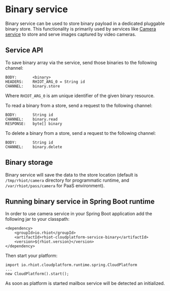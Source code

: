 # Binary service

Binary service can be used to store binary payload in a dedicated pluggable binary store. This functionality is primarily
used by services like [Camera service](camera.md) to store and serve images captured by video cameras.

## Service API

To save binary array via the service, send those binaries to the following channel:

    BODY:       <binary>
    HEADERS:    RHIOT_ARG_0 = String id
    CHANNEL:    binary.store

Where `RHIOT_ARG_0` is am unique identifier of the given binary resource.

To read a binary from a store, send a request to the following channel:

    BODY:       String id
    CHANNEL:    binary.read
    RESPONSE:   byte[] binary

To delete a binary from a store, send a request to the following channel:

    BODY:       String id
    CHANNEL:    binary.delete

## Binary storage

Binary service will save the data to the store location (default is
`/tmp/rhiot/camera` directory for programmatic runtime, and `/var/rhiot/pass/camera` for PaaS environment).

## Running binary service in Spring Boot runtime

In order to use camera service in your Spring Boot application add the following jar to your classpath:

	<dependency>
		<groupId>io.rhiot</groupId>
		<artifactId>rhiot-cloudplatform-service-binary</artifactId>
		<version>${rhiot.version}</version>
	</dependency>

Then start your platform:

    import io.rhiot.cloudplatform.runtime.spring.CloudPlatform
    ...
    new CloudPlatform().start();

As soon as platform is started mailbox service will be detected an initialized.

